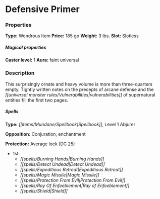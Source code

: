 ﻿---
Title: "Defensive Primer"
Type: "Wondrous Item"
Price: "185 gp"
Weight: "3 lbs."
Slot: "Slotless"
Caster level: "1"
Aura: "faint universal"
Description: |
  "This surprisingly ornate and heavy volume is more than three-quarters empty. Tightly written notes on the precepts of arcane defense and the vulnerabilities of supernatural entities fill the first two pages.
  ### Spells
  **Type:** Spellbook, Level 1 Abjurer
  **Opposition:** Conjuration, enchantment
  **Protection:** Average lock (DC 25)"
Crafting cost: "92.5 gp"
Sources: "['Ultimate Magic']"
---

# Defensive Primer

### Properties

**Type:** Wondrous Item **Price:** 185 gp **Weight:** 3 lbs. **Slot:** Slotless

##### Magical properties

**Caster level:** 1 **Aura:** faint universal

### Description

This surprisingly ornate and heavy volume is more than three-quarters empty. Tightly written notes on the precepts of arcane defense and the _[[universal monster rules/Vulnerabilities|vulnerabilities]]_ of supernatural entities fill the first two pages.

##### Spells

**Type:** _[[items/Mundane/Spellbook|Spellbook]]_, Level 1 Abjurer

**Opposition:** Conjuration, enchantment

**Protection:** Average lock (DC 25)

* 1st:
  * _[[spells/Burning Hands|Burning Hands]]_
  * _[[spells/Detect Undead|Detect Undead]]_
  * _[[spells/Expeditious Retreat|Expeditious Retreat]]_
  * _[[spells/Magic Missile|Magic Missile]]_
  * _[[spells/Protection From Evil|Protection From Evil]]_
  * _[[spells/Ray Of Enfeeblement|Ray of Enfeeblement]]_
  * _[[spells/Shield|Shield]]_